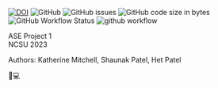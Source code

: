 <!---
add a shield for our automated tests
-->
[![DOI](https://zenodo.org/badge/587962614.svg)](https://zenodo.org/badge/latestdoi/587962614)
![GitHub](https://img.shields.io/github/license/katmit/ASE_Proj1)
![GitHub issues](https://img.shields.io/github/issues/katmit/ASE_Proj1)
![GitHub code size in bytes](https://img.shields.io/github/languages/code-size/katmit/ASE_Proj1)
![GitHub Workflow Status](https://img.shields.io/github/actions/workflow/status/katmit/ASE_Proj1/unit_tests.yml)
![github workflow](https://github.com/katmit/ASE_Proj1/actions/workflows/unit_tests.yml/badge.svg)



ASE Project 1<br>
NCSU 2023

Authors: Katherine Mitchell, Shaunak Patel, Het Patel


:wolf::computer:

